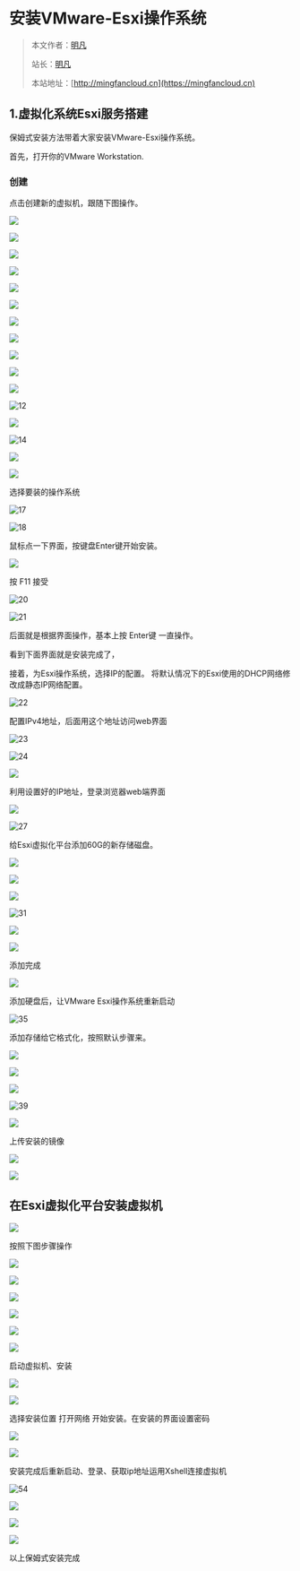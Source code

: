 # 安装VMware-Esxi操作系统

> 本文作者：[明凡]()
>
> 站长：[明凡]()
>
> 本站地址：[http://mingfancloud.cn](https://mingfancloud.cn)

## 1.虚拟化系统Esxi服务搭建

保姆式安装方法带着大家安装VMware-Esxi操作系统。

首先，打开你的VMware Workstation.
### 创建
点击创建新的虚拟机，跟随下图操作。

![](https://mingfanweb-img.obs.cn-north-4.myhuaweicloud.com/University-studies/xu-ni-hua/VMwareEsxi-install/VMware-ESXi-1.png)

![](https://mingfanweb-img.obs.cn-north-4.myhuaweicloud.com/University-studies/xu-ni-hua/VMwareEsxi-install/VMware-ESXi-2.png)

![](https://mingfanweb-img.obs.cn-north-4.myhuaweicloud.com/University-studies/xu-ni-hua/VMwareEsxi-install/VMware-ESXi-3.png)

![](https://mingfanweb-img.obs.cn-north-4.myhuaweicloud.com/University-studies/xu-ni-hua/VMwareEsxi-install/VMware-ESXi-4.png)

![](https://mingfanweb-img.obs.cn-north-4.myhuaweicloud.com/University-studies/xu-ni-hua/VMwareEsxi-install/VMware-ESXi-5.png)

![](https://mingfanweb-img.obs.cn-north-4.myhuaweicloud.com/University-studies/xu-ni-hua/VMwareEsxi-install/VMware-ESXi-6.png)

![](https://mingfanweb-img.obs.cn-north-4.myhuaweicloud.com/University-studies/xu-ni-hua/VMwareEsxi-install/VMware-ESXi-7.png)

![](https://mingfanweb-img.obs.cn-north-4.myhuaweicloud.com/University-studies/xu-ni-hua/VMwareEsxi-install/VMware-ESXi-8.png)

![](https://mingfanweb-img.obs.cn-north-4.myhuaweicloud.com/University-studies/xu-ni-hua/VMwareEsxi-install/VMware-ESXi-9.png)

![](https://mingfanweb-img.obs.cn-north-4.myhuaweicloud.com/University-studies/xu-ni-hua/VMwareEsxi-install/VMware-ESXi-10.png)

![](https://mingfanweb-img.obs.cn-north-4.myhuaweicloud.com/University-studies/xu-ni-hua/VMwareEsxi-install/VMware-ESXi-11.png)

![12](https://mingfanweb-img.obs.cn-north-4.myhuaweicloud.com/University-studies/xu-ni-hua/VMwareEsxi-install/VMware-ESXi-12.png)

![](https://mingfanweb-img.obs.cn-north-4.myhuaweicloud.com/University-studies/xu-ni-hua/VMwareEsxi-install/VMware-ESXi-13.png)

![14](https://mingfanweb-img.obs.cn-north-4.myhuaweicloud.com/University-studies/xu-ni-hua/VMwareEsxi-install/VMware-ESXi-14.png)

![](https://mingfanweb-img.obs.cn-north-4.myhuaweicloud.com/University-studies/xu-ni-hua/VMwareEsxi-install/VMware-ESXi-15.png)

![](https://mingfanweb-img.obs.cn-north-4.myhuaweicloud.com/University-studies/xu-ni-hua/VMwareEsxi-install/VMware-ESXi-16.png)

选择要装的操作系统

![17](https://mingfanweb-img.obs.cn-north-4.myhuaweicloud.com/University-studies/xu-ni-hua/VMwareEsxi-install/VMware-ESXi-17.png)

![18](https://mingfanweb-img.obs.cn-north-4.myhuaweicloud.com/University-studies/xu-ni-hua/VMwareEsxi-install/VMware-ESXi-18.png)

鼠标点一下界面，按键盘Enter键开始安装。

![](https://mingfanweb-img.obs.cn-north-4.myhuaweicloud.com/University-studies/xu-ni-hua/VMwareEsxi-install/VMware-ESXi-19.png)

按 F11 接受

![20](https://mingfanweb-img.obs.cn-north-4.myhuaweicloud.com/University-studies/xu-ni-hua/VMwareEsxi-install/VMware-ESXi-20.png)

![21](https://mingfanweb-img.obs.cn-north-4.myhuaweicloud.com/University-studies/xu-ni-hua/VMwareEsxi-install/VMware-ESXi-21.png)

后面就是根据界面操作，基本上按 Enter键 一直操作。

看到下面界面就是安装完成了，

接着，为Esxi操作系统，选择IP的配置。
将默认情况下的Esxi使用的DHCP网络修改成静态IP网络配置。

![22](https://mingfanweb-img.obs.cn-north-4.myhuaweicloud.com/University-studies/xu-ni-hua/VMwareEsxi-install/VMware-ESXi-22.png)

配置IPv4地址，后面用这个地址访问web界面

![23](https://mingfanweb-img.obs.cn-north-4.myhuaweicloud.com/University-studies/xu-ni-hua/VMwareEsxi-install/VMware-ESXi-23.png)

![24](https://mingfanweb-img.obs.cn-north-4.myhuaweicloud.com/University-studies/xu-ni-hua/VMwareEsxi-install/VMware-ESXi-24.png)

![](https://mingfanweb-img.obs.cn-north-4.myhuaweicloud.com/University-studies/xu-ni-hua/VMwareEsxi-install/VMware-ESXi-25.png)

利用设置好的IP地址，登录浏览器web端界面

![](https://mingfanweb-img.obs.cn-north-4.myhuaweicloud.com/University-studies/xu-ni-hua/VMwareEsxi-install/VMware-ESXi-26.png)

![27](https://mingfanweb-img.obs.cn-north-4.myhuaweicloud.com/University-studies/xu-ni-hua/VMwareEsxi-install/VMware-ESXi-27.png)

给Esxi虚拟化平台添加60G的新存储磁盘。

![](https://mingfanweb-img.obs.cn-north-4.myhuaweicloud.com/University-studies/xu-ni-hua/VMwareEsxi-install/VMware-ESXi-28.png)

![](https://mingfanweb-img.obs.cn-north-4.myhuaweicloud.com/University-studies/xu-ni-hua/VMwareEsxi-install/VMware-ESXi-29.png)

![](https://mingfanweb-img.obs.cn-north-4.myhuaweicloud.com/University-studies/xu-ni-hua/VMwareEsxi-install/VMware-ESXi-30.png)

![31](https://mingfanweb-img.obs.cn-north-4.myhuaweicloud.com/University-studies/xu-ni-hua/VMwareEsxi-install/VMware-ESXi-31.png)

![](https://mingfanweb-img.obs.cn-north-4.myhuaweicloud.com/University-studies/xu-ni-hua/VMwareEsxi-install/VMware-ESXi-32.png)

![](https://mingfanweb-img.obs.cn-north-4.myhuaweicloud.com/University-studies/xu-ni-hua/VMwareEsxi-install/VMware-ESXi-33.png)

添加完成

![](https://mingfanweb-img.obs.cn-north-4.myhuaweicloud.com/University-studies/xu-ni-hua/VMwareEsxi-install/VMware-ESXi-34.png)

添加硬盘后，让VMware Esxi操作系统重新启动

![35](https://mingfanweb-img.obs.cn-north-4.myhuaweicloud.com/University-studies/xu-ni-hua/VMwareEsxi-install/VMware-ESXi-35.png)

添加存储给它格式化，按照默认步骤来。

![](https://mingfanweb-img.obs.cn-north-4.myhuaweicloud.com/University-studies/xu-ni-hua/VMwareEsxi-install/VMware-ESXi-36.png)

![](https://mingfanweb-img.obs.cn-north-4.myhuaweicloud.com/University-studies/xu-ni-hua/VMwareEsxi-install/VMware-ESXi-37.png)

![](https://mingfanweb-img.obs.cn-north-4.myhuaweicloud.com/University-studies/xu-ni-hua/VMwareEsxi-install/VMware-ESXi-38.png)

![39](https://mingfanweb-img.obs.cn-north-4.myhuaweicloud.com/University-studies/xu-ni-hua/VMwareEsxi-install/VMware-ESXi-39.png)

![](https://mingfanweb-img.obs.cn-north-4.myhuaweicloud.com/University-studies/xu-ni-hua/VMwareEsxi-install/VMware-ESXi-40.png)

上传安装的镜像

![](https://mingfanweb-img.obs.cn-north-4.myhuaweicloud.com/University-studies/xu-ni-hua/VMwareEsxi-install/VMware-ESXi-41.png)

![](https://mingfanweb-img.obs.cn-north-4.myhuaweicloud.com/University-studies/xu-ni-hua/VMwareEsxi-install/VMware-ESXi-42.png)

## 在Esxi虚拟化平台安装虚拟机

![](https://mingfanweb-img.obs.cn-north-4.myhuaweicloud.com/University-studies/xu-ni-hua/VMwareEsxi-install/VMware-ESXi-43.png)

按照下图步骤操作

![](https://mingfanweb-img.obs.cn-north-4.myhuaweicloud.com/University-studies/xu-ni-hua/VMwareEsxi-install/VMware-ESXi-44.png)


![](https://mingfanweb-img.obs.cn-north-4.myhuaweicloud.com/University-studies/xu-ni-hua/VMwareEsxi-install/VMware-ESXi-45.png)

![](https://mingfanweb-img.obs.cn-north-4.myhuaweicloud.com/University-studies/xu-ni-hua/VMwareEsxi-install/VMware-ESXi-46.png)

![](https://mingfanweb-img.obs.cn-north-4.myhuaweicloud.com/University-studies/xu-ni-hua/VMwareEsxi-install/VMware-ESXi-47.png)

![](https://mingfanweb-img.obs.cn-north-4.myhuaweicloud.com/University-studies/xu-ni-hua/VMwareEsxi-install/VMware-ESXi-48.png)

![](https://mingfanweb-img.obs.cn-north-4.myhuaweicloud.com/University-studies/xu-ni-hua/VMwareEsxi-install/VMware-ESXi-49.png)

启动虚拟机、安装

![](https://mingfanweb-img.obs.cn-north-4.myhuaweicloud.com/University-studies/xu-ni-hua/VMwareEsxi-install/VMware-ESXi-50.png)

![](https://mingfanweb-img.obs.cn-north-4.myhuaweicloud.com/University-studies/xu-ni-hua/VMwareEsxi-install/VMware-ESXi-51.png)

选择安装位置 打开网络 开始安装。在安装的界面设置密码

![](https://mingfanweb-img.obs.cn-north-4.myhuaweicloud.com/University-studies/xu-ni-hua/VMwareEsxi-install/VMware-ESXi-52.png)

![](https://mingfanweb-img.obs.cn-north-4.myhuaweicloud.com/University-studies/xu-ni-hua/VMwareEsxi-install/VMware-ESXi-53.png)

安装完成后重新启动、登录、获取ip地址运用Xshell连接虚拟机

![54](https://mingfanweb-img.obs.cn-north-4.myhuaweicloud.com/University-studies/xu-ni-hua/VMwareEsxi-install/VMware-ESXi-54.png)

![](https://mingfanweb-img.obs.cn-north-4.myhuaweicloud.com/University-studies/xu-ni-hua/VMwareEsxi-install/VMware-ESXi-55.png)

![](https://mingfanweb-img.obs.cn-north-4.myhuaweicloud.com/University-studies/xu-ni-hua/VMwareEsxi-install/VMware-ESXi-56.png)

![](https://mingfanweb-img.obs.cn-north-4.myhuaweicloud.com/University-studies/xu-ni-hua/VMwareEsxi-install/VMware-ESXi-57.png)

以上保姆式安装完成


